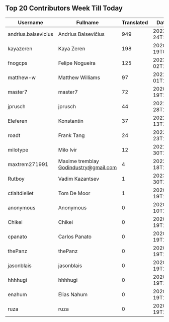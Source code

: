 ## Top 20 Contributors Week Till Today ##
|Username|Fullname|Translated|DateJoined|
|--------|--------|----------|----------|
|andrius.balsevicius|Andrius Balsevičius|949|2023-03-24T13:18:42.|
|kayazeren|Kaya Zeren|198|2020-06-19T07:05:24Z|
|fnogcps|Felipe Nogueira|125|2023-03-02T12:48:46.|
|matthew-w|Matthew Williams|97|2021-03-01T11:40:28.|
|master7|master7|72|2020-06-19T18:20:39.|
|jprusch|jprusch|44|2021-06-28T12:00:18.|
|Eleferen|Konstantin|37|2022-10-13T14:04:24Z|
|roadt|Frank Tang|24|2023-03-23T13:03:55.|
|milotype|Milo Ivir|12|2021-10-30T10:27:42.|
|maxtrem271991|Maxime tremblay Godindustry@gmail.com|4|2022-03-18T11:36:10.|
|Rutboy|Vadim Kazantsev|1|2023-03-30T12:15:24.|
|ctlaltdieliet|Tom De Moor|1|2020-06-19T16:30:47Z|
|anonymous|Anonymous|0|2020-06-10T18:34:14.|
|Chikei|Chikei|0|2020-06-19T18:18:51Z|
|cpanato|Carlos Panato|0|2020-06-19T18:18:53Z|
|thePanz|thePanz|0|2020-06-19T18:18:53Z|
|jasonblais|jasonblais|0|2020-06-19T18:18:54Z|
|hhhhugi|hhhhugi|0|2020-06-19T18:18:56.|
|enahum|Elias  Nahum|0|2020-06-19T18:18:56Z|
|ruza|ruza|0|2020-06-19T18:18:57.|
